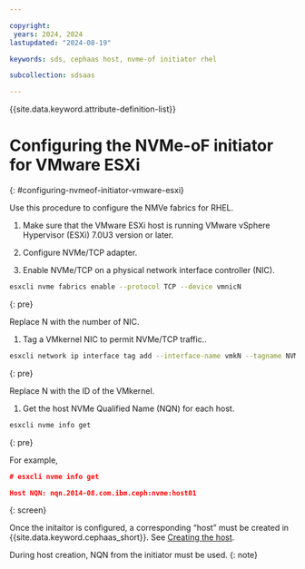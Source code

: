 ```yaml
---

copyright:
 years: 2024, 2024
lastupdated: "2024-08-19"

keywords: sds, cephaas host, nvme-of initiator rhel

subcollection: sdsaas

---
```


{{site.data.keyword.attribute-definition-list}}


# Configuring the NVMe-oF initiator for VMware ESXi
{: #configuring-nvmeof-initiator-vmware-esxi}

Use this procedure to configure the NMVe fabrics for RHEL.

1. Make sure that the VMware ESXi host is running VMware vSphere Hypervisor (ESXi) 7.0U3 version or later.

1. Configure NVMe/TCP adapter.

1. Enable NVMe/TCP on a physical network interface controller (NIC).

```sh
esxcli nvme fabrics enable --protocol TCP --device vmnicN
```
{: pre}

Replace N with the number of NIC.

1. Tag a VMkernel NIC to permit NVMe/TCP traffic..

```sh
esxcli network ip interface tag add --interface-name vmkN --tagname NVMeTCP
```
{: pre}

Replace N with the ID of the VMkernel.

1. Get the host NVMe Qualified Name (NQN) for each host.

```sh
esxcli nvme info get
```
{: pre}

For example,

```json
# esxcli nvme info get

Host NQN: nqn.2014-08.com.ibm.ceph:nvme:host01
```
{: screen}

Once the initaitor is configured, a corresponding “host” must be created in {{site.data.keyword.cephaas_short}}. See [Creating the host](/docs/sdsaas?topic=sdsaas-creating-hosts).

During host creation, NQN from the initiator must be used.
{: note}
